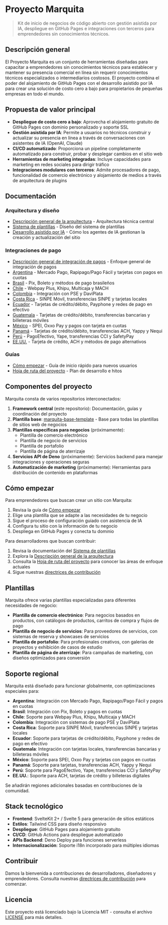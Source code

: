 # Proyecto Marquita

> Kit de inicio de negocios de código abierto con gestión asistida por IA, despliegue en GitHub Pages e integraciones con terceros para emprendedores sin conocimientos técnicos.

## Descripción general

El Proyecto Marquita es un conjunto de herramientas diseñadas para capacitar a emprendedores sin conocimientos técnicos para establecer y mantener su presencia comercial en línea sin requerir conocimientos técnicos especializados o intermediarios costosos. El proyecto combina el poder del alojamiento de GitHub Pages con el desarrollo asistido por IA para crear una solución de costo cero a bajo para propietarios de pequeñas empresas en todo el mundo.

## Propuesta de valor principal

- **Despliegue de costo cero a bajo**: Aprovecha el alojamiento gratuito de GitHub Pages con dominio personalizado y soporte SSL
- **Gestión asistida por IA**: Permite a usuarios no técnicos construir y actualizar su presencia en línea a través de conversaciones con asistentes de IA (OpenAI, Claude)
- **CI/CD automatizado**: Proporciona un pipeline completamente automatizado para construir, probar y desplegar cambios en el sitio web
- **Herramientas de marketing integradas**: Incluye capacidades para marketing en redes sociales para dirigir tráfico
- **Integraciones modulares con terceros**: Admite procesadores de pago, funcionalidad de comercio electrónico y alojamiento de medios a través de arquitectura de plugins

## Documentación

### Arquitectura y diseño
- [Descripción general de la arquitectura](docs/architecture.md) - Arquitectura técnica central
- [Sistema de plantillas](docs/template-system.md) - Diseño del sistema de plantillas
- [Desarrollo asistido por IA](docs/ai-assisted-development.md) - Cómo los agentes de IA gestionan la creación y actualización del sitio

### Integraciones de pago
- [Descripción general de integración de pagos](docs/payment-integrations/index.md) - Enfoque general de integración de pagos
- [Argentina](docs/payment-integrations/argentina.md) - Mercado Pago, Rapipago/Pago Fácil y tarjetas con pagos en cuotas
- [Brasil](docs/payment-integrations/brazil.md) - Pix, Boleto y métodos de pago brasileños
- [Chile](docs/payment-integrations/chile.md) - Webpay Plus, Khipu, Multicaja y MACH
- [Colombia](docs/payment-integrations/colombia.md) - Integración con PSE y DaviPlata
- [Costa Rica](docs/payment-integrations/costa-rica.md) - SINPE Móvil, transferencias SINPE y tarjetas locales
- [Ecuador](docs/payment-integrations/ecuador.md) - Tarjetas de crédito/débito, Payphone y redes de pago en efectivo
- [Guatemala](docs/payment-integrations/guatemala.md) - Tarjetas de crédito/débito, transferencias bancarias y billeteras móviles
- [México](docs/payment-integrations/mexico.md) - SPEI, Oxxo Pay y pagos con tarjeta en cuotas
- [Panamá](docs/payment-integrations/panama.md) - Tarjetas de crédito/débito, transferencias ACH, Yappy y Nequi
- [Perú](docs/payment-integrations/peru.md) - PagoEfectivo, Yape, transferencias CCI y SafetyPay
- [EE.UU.](docs/payment-integrations/usa.md) - Tarjeta de crédito, ACH y métodos de pago alternativos

### Guías
- [Cómo empezar](docs/getting-started.md) - Guía de inicio rápido para nuevos usuarios
- [Hoja de ruta del proyecto](docs/roadmap.md) - Plan de desarrollo e hitos

## Componentes del proyecto

Marquita consta de varios repositorios interconectados:

1. **Framework central** (este repositorio): Documentación, guías y coordinación del proyecto
2. **Plantilla base**: [marquita-base-template](https://github.com/iksnae/marquita-base-template) - Base para todas las plantillas de sitios web de negocios
3. **Plantillas específicas para negocios** (próximamente):
   - Plantilla de comercio electrónico
   - Plantilla de negocio de servicios
   - Plantilla de portafolio
   - Plantilla de página de aterrizaje
4. **Servicios API de Deno** (próximamente): Servicios backend para manejar integraciones y operaciones seguras
5. **Automatización de marketing** (próximamente): Herramientas para distribución de contenido en plataformas

## Cómo empezar

Para emprendedores que buscan crear un sitio con Marquita:

1. Revisa la guía de [Cómo empezar](docs/getting-started.md)
2. Elige una plantilla que se adapte a las necesidades de tu negocio
3. Sigue el proceso de configuración guiado con asistencia de IA
4. Configura tu sitio con la información de tu negocio
5. Despliega en GitHub Pages y conecta tu dominio

Para desarrolladores que buscan contribuir:

1. Revisa la documentación del [Sistema de plantillas](docs/template-system.md)
2. Explora la [Descripción general de la arquitectura](docs/architecture.md)
3. Consulta la [Hoja de ruta del proyecto](docs/roadmap.md) para conocer las áreas de enfoque actuales
4. Sigue nuestras [directrices de contribución](CONTRIBUTING.md)

## Plantillas

Marquita ofrece varias plantillas especializadas para diferentes necesidades de negocio:

- **Plantilla de comercio electrónico**: Para negocios basados en productos, con catálogos de productos, carritos de compra y flujos de pago
- **Plantilla de negocio de servicios**: Para proveedores de servicios, con sistemas de reserva y showcases de servicios
- **Plantilla de portafolio**: Para profesionales creativos, con galerías de proyectos y exhibición de casos de estudio
- **Plantilla de página de aterrizaje**: Para campañas de marketing, con diseños optimizados para conversión

## Soporte regional

Marquita está diseñado para funcionar globalmente, con optimizaciones especiales para:

- **Argentina**: Integración con Mercado Pago, Rapipago/Pago Fácil y pagos en cuotas
- **Brasil**: Integración con Pix, Boleto y pagos en cuotas
- **Chile**: Soporte para Webpay Plus, Khipu, Multicaja y MACH
- **Colombia**: Integración con sistemas de pago PSE y DaviPlata
- **Costa Rica**: Soporte para SINPE Móvil, transferencias SINPE y tarjetas locales
- **Ecuador**: Soporte para tarjetas de crédito/débito, Payphone y redes de pago en efectivo
- **Guatemala**: Integración con tarjetas locales, transferencias bancarias y billeteras móviles
- **México**: Soporte para SPEI, Oxxo Pay y tarjetas con pagos en cuotas
- **Panamá**: Soporte para tarjetas, transferencias ACH, Yappy y Nequi
- **Perú**: Soporte para PagoEfectivo, Yape, transferencias CCI y SafetyPay
- **EE.UU.**: Soporte para ACH, tarjetas de crédito y billeteras digitales

Se añadirán regiones adicionales basadas en contribuciones de la comunidad.

## Stack tecnológico

- **Frontend**: SvelteKit 2+ / Svelte 5 para generación de sitios estáticos
- **Estilos**: Tailwind CSS para diseño responsivo
- **Despliegue**: GitHub Pages para alojamiento gratuito
- **CI/CD**: GitHub Actions para despliegue automatizado
- **APIs Backend**: Deno Deploy para funciones serverless
- **Internacionalización**: Soporte i18n incorporado para múltiples idiomas

## Contribuir

Damos la bienvenida a contribuciones de desarrolladores, diseñadores y emprendedores. Consulta nuestras [directrices de contribución](CONTRIBUTING.md) para comenzar.

## Licencia

Este proyecto está licenciado bajo la Licencia MIT - consulta el archivo [LICENSE](LICENSE) para más detalles.